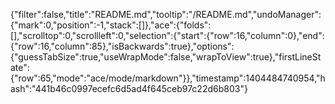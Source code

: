 {"filter":false,"title":"README.md","tooltip":"/README.md","undoManager":{"mark":0,"position":-1,"stack":[]},"ace":{"folds":[],"scrolltop":0,"scrollleft":0,"selection":{"start":{"row":16,"column":0},"end":{"row":16,"column":85},"isBackwards":true},"options":{"guessTabSize":true,"useWrapMode":false,"wrapToView":true},"firstLineState":{"row":65,"mode":"ace/mode/markdown"}},"timestamp":1404484740954,"hash":"441b46c0997ecefc6d5ad4f645ceb97c22d6b803"}